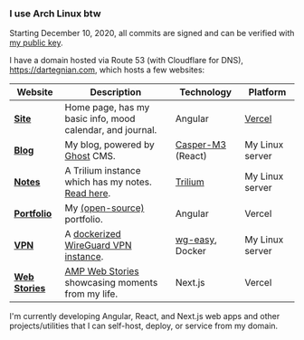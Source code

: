 ### I use Arch Linux btw

Starting December 10, 2020, all commits are signed and can be verified with [my public key](public_key.asc?raw=true).

I have a domain hosted via Route 53 (with Cloudflare for DNS), https://dartegnian.com, which hosts a few websites:

| **Website**                                          | **Description**                                                                                                        | **Technology**                       | **Platform**                       |
|---------------------------------------------------|---------------------------------------------------------------------------------------------------|------------------------|------------------------------------|
| [**Site**](https://dartegnian.com) | Home page, has my basic info, mood calendar, and journal. | Angular | [Vercel](https://vercel.com/) |
| [**Blog**](https://blog.dartegnian.com) | My blog, powered by [Ghost](https://ghost.org/) CMS. |[Casper-M3](https://github.com/Dartegnian/Casper-M3) (React) | My Linux server |
| [**Notes**](https://notes.dartegnian.com) | A Trilium instance which has my notes. [Read here](https://notes.dartegnian.com/share/about).  | [Trilium](https://github.com/zadam/trilium) |  My Linux server |
| [**Portfolio**](https://portfolio.dartegnian.com) | My [(open-source)](https://github.com/Dartegnian/portfolio) portfolio. | Angular | Vercel |
| [**VPN**](https://wg.dartegnian.com) | A [dockerized WireGuard VPN instance](https://hub.docker.com/r/dartegnian/wg-easy-m3). | [wg-easy](https://github.com/wg-easy/wg-easy), Docker | My Linux server |
| [**Web Stories**](https://stories.dartegnian.com) | [AMP Web Stories](https://amp.dev/about/stories) showcasing moments from my life. | Next.js | Vercel |

I'm currently developing Angular, React, and Next.js web apps and other projects/utilities that I can self-host, deploy, or service from my domain.
